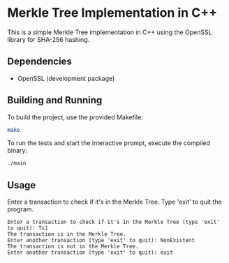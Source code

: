 # Merkle Tree Implementation in C++

This is a simple Merkle Tree implementation in C++ using the OpenSSL library for SHA-256 hashing.

## Dependencies

- OpenSSL (development package)

## Building and Running

To build the project, use the provided Makefile:

```sh
make
```

To run the tests and start the interactive prompt, execute the compiled binary:

```sh
./main
```

## Usage

Enter a transaction to check if it's in the Merkle Tree. Type 'exit' to quit the program.

```
Enter a transaction to check if it's in the Merkle Tree (type 'exit' to quit): Tx1
The transaction is in the Merkle Tree.
Enter another transaction (type 'exit' to quit): NonExistent
The transaction is not in the Merkle Tree.
Enter another transaction (type 'exit' to quit): exit
```
